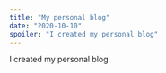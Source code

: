 ```yaml
---
title: "My personal blog"
date: "2020-10-10"
spoiler: "I created my personal blog"
---
```


I created my personal blog